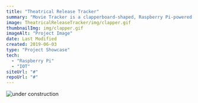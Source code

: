```yaml
---
title: "Theatrical Release Tracker"
summary: "Movie Tracker is a clapperboard-shaped, Raspberry Pi-powered Release Tracker. It uses the TMDb API to print the poster, title, release date, and overview of upcoming movies in your region, in a specified time interval(eg. movie releases this week) on thermal paper."
image: TheatricalReleaseTracker/img/clapper.gif
thumbnailImg: img/clapper.gif
imageAlt: "Project Image"
date: Last Modified
created: 2019-06-03
type: "Project Showcase"
tech:
  - "Raspberry Pi"
  - "IOT"
siteUrl: "#"
repoUrl: "#"
---
```


![under construction](/images/construction.gif)